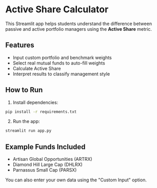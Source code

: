 
# Active Share Calculator

This Streamlit app helps students understand the difference between passive and active portfolio managers using the **Active Share** metric.

## Features
- Input custom portfolio and benchmark weights
- Select real mutual funds to auto-fill weights
- Calculate Active Share
- Interpret results to classify management style

## How to Run
1. Install dependencies:
```bash
pip install -r requirements.txt
```
2. Run the app:
```bash
streamlit run app.py
```

## Example Funds Included
- Artisan Global Opportunities (ARTRX)
- Diamond Hill Large Cap (DHLRX)
- Parnassus Small Cap (PARSX)

You can also enter your own data using the "Custom Input" option.
